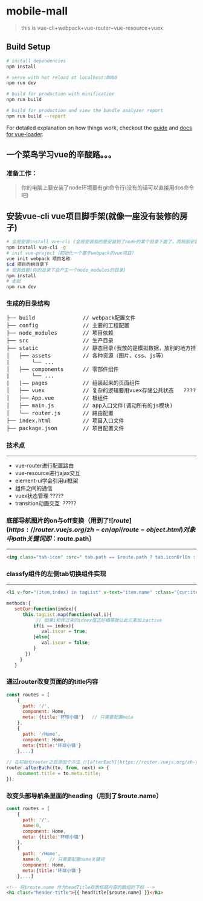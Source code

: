 # mobile-mall

> this is vue-cli+webpack+vue-router+vue-resource+vuex

## Build Setup

``` bash
# install dependencies
npm install

# serve with hot reload at localhost:8080
npm run dev

# build for production with minification
npm run build

# build for production and view the bundle analyzer report
npm run build --report
```

For detailed explanation on how things work, checkout the [guide](http://vuejs-templates.github.io/webpack/) and [docs for vue-loader](http://vuejs.github.io/vue-loader).

## 一个菜鸟学习vue的辛酸路。。。
### 准备工作：
>你的电脑上要安装了node环境要有git命令行(没有的话可以直接用dos命令吧)

## 安装vue-cli vue项目脚手架(就像一座没有装修的房子)
``` bash
# 全局安装install vue-cli (全局安装指的是安装到了node的某个目录下面了，而局部安装是安装到你的某个项目的根目录下)
npm install vue-cli -g
# init vue-project（初始化一个基于webpack的vue项目）
vue init webpack 项目名称
$cd 项目的根目录下
# 安装依赖(你的目录下会产生一个node_modules的目录)
npm install
# 走起
npm run dev
```

### 生成的目录结构

<pre>
├── build               // webpack配置文件
├── config              // 主要的工程配置
├── node_modules        // 项目依赖
├── src                 // 生产目录
├── static              // 静态目录(我放的是模拟数据，放别的地方挂了)
│   ├── assets          // 各种资源（图片、css、js等）
|       └── ...
│   ├── components      // 零部件组件
|       └── ...
|   |—— pages           // 组装起来的页面组件
│   ├── vuex            // 复杂的逻辑要用vuex存储公共状态   ???????
│   ├── App.vue         // 根组件 
│   ├── main.js         // app入口文件(调动所有的js模块)
│   └── router.js       // 路由配置
├── index.html          // 项目入口文件
├── package.json        // 项目配置文件
</pre>

### 技术点

***
* vue-router进行配置路由
* vue-resource进行ajax交互
* element-ui学会引用ui框架
* 组件之间的通信
* vuex状态管理   ?????
* transition动画交互  ?????

### 底部导航图片的on与off变换（用到了![$route](https://router.vuejs.org/zh-cn/api/route-object.html)对象中path关键词 即：$route.path）

***
```html
<img class="tab-icon" :src=" tab.path == $route.path ? tab.iconUrlOn : tab.iconUrlOff " />
```
### classfy组件的左侧tab切换组件实现

***
```html
<li v-for="(item,index) in tagList" v-text="item.name" :class="{cur:item.iscur}" @click="setCur(index)"></li>
```
```javascript
methods:{
   setCur:function(index){
      this.tagList.map(function(val,i){
           // 如果i和传过来的idnex值正好相等就让此元素加上active
          if(i == index){
             val.iscur = true;
          }else{
             val.iscur = false;
          }
       })
     }
   }
```

### 通过router改变页面的的title内容
```javascript
const routes = [
    { 
      path: '/', 
      component: Home, 
      meta: {title:'环球小镇'}   // 只需要配置meta
    },
    { 
      path: '/Home', 
      component: Home, 
      meta:{title:'环球小镇'}
    },...]
    
// 在初始化router之后添加个方法（![afterEach](https://router.vuejs.org/zh-cn/advanced/navigation-guards.html)）
router.afterEach((to, from, next) => {
	document.title = to.meta.title;
});  
```
### 改变头部导航条里面的heading（用到了$route.name）
```javascript
const routes = [
    { 
      path: '/', 
      name:0,
      component: Home, 
      meta: {title:'环球小镇'}
    },
    { 
      path: '/Home',
      name:0,   // 只需要配置name关键词
      component: Home, 
      meta:{title:'环球小镇'}
    },...]
```    
```html
<!-- 将$route.name 作为headTitle存放标题内容的数组的下标 -->
<h1 class="header-title">{{ headTitle[$route.name] }}</h1>
```




